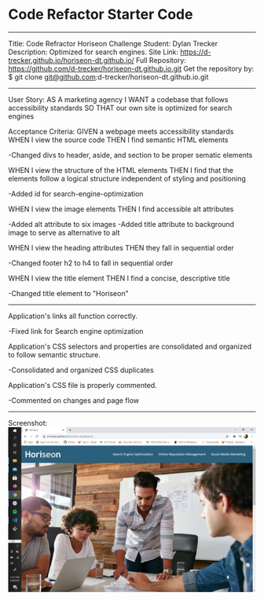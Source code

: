 # Code Refactor Starter Code #

-------------------------------------------

Title: Code Refractor Horiseon Challenge
Student: Dylan Trecker
Description: Optimized for search engines. 
Site Link: https://d-trecker.github.io/horiseon-dt.github.io/
Full Repository: https://github.com/d-trecker/horiseon-dt.github.io.git
Get the repository by: $ git clone git@github.com:d-trecker/horiseon-dt.github.io.git

------------------------------------------------------------

User Story:
AS A marketing agency
I WANT a codebase that follows accessibility standards
SO THAT our own site is optimized for search engines

Acceptance Criteria:
GIVEN a webpage meets accessibility standards
WHEN I view the source code
THEN I find semantic HTML elements

-Changed divs to header, aside, and section to be proper sematic elements

WHEN I view the structure of the HTML elements
THEN I find that the elements follow a logical structure independent of styling and positioning

-Added id for search-engine-optimization

WHEN I view the image elements
THEN I find accessible alt attributes

-Added alt attribute to six images
-Added title attribute to background image to serve as alternative to alt

WHEN I view the heading attributes
THEN they fall in sequential order

-Changed footer h2 to h4 to fall in sequential order

WHEN I view the title element
THEN I find a concise, descriptive title

-Changed title element to "Horiseon" 

------------------------------------------------

Application's links all function correctly.

-Fixed link for Search engine optimization

Application's CSS selectors and properties are consolidated and organized to follow semantic structure.

-Consolidated and organized CSS duplicates

Application's CSS file is properly commented.

-Commented on changes and page flow

------------------------------------------------------

Screenshot: ![](assets/images/Screenshot.jpg)